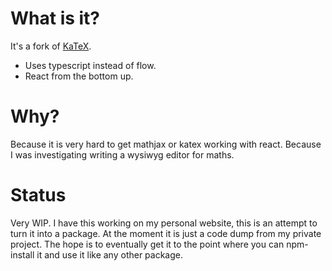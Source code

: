 
# What is it?

It's a fork of [KaTeX](https://github.com/KaTeX/KaTeX).

- Uses typescript instead of flow.
- React from the bottom up.

# Why?

Because it is very hard to get mathjax or katex working with react.
Because I was investigating writing a wysiwyg editor for maths.

# Status

Very WIP.
I have this working on my personal website, this is an attempt to turn it into a package.
At the moment it is just a code dump from my private project. The hope is to eventually get it to the point where you can npm-install it and use it like any other package.
